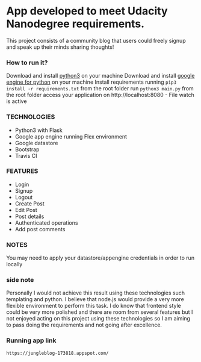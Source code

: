 # App developed to meet Udacity Nanodegree requirements.

This project consists of a community blog that users could freely signup and speak up their minds sharing thoughts!

### How to run it?
Download and install [python3](https://www.python.org/downloads/) on your machine
Download and install [google engine for python](https://cloud.google.com/appengine/docs/python/) on your machine
Install requirements running `pip3 install -r requirements.txt` from the root folder
run `python3 main.py` from the root folder
access your application on http://localhost:8080 - File watch is active

### TECHNOLOGIES
* Python3 with Flask
* Google app engine running Flex environment
* Google datastore
* Bootstrap
* Travis CI

### FEATURES
* Login
* Signup
* Logout
* Create Post
* Edit Post
* Post details
* Authenticated operations
* Add post comments

### NOTES
You may need to apply your datastore/appengine credentials in order to run locally

### side note
Personally I would not achieve this result using these technologies such templating and python. I believe that node.js would provide a very more flexible environment to perform this task.
I do know that frontend style could be very more polished and there are room from several features but I not enjoyed acting on this project using these technologies so I am aiming to pass doing the requirements and not going after excellence.

### Running app link
`https://jungleblog-173818.appspot.com/`
